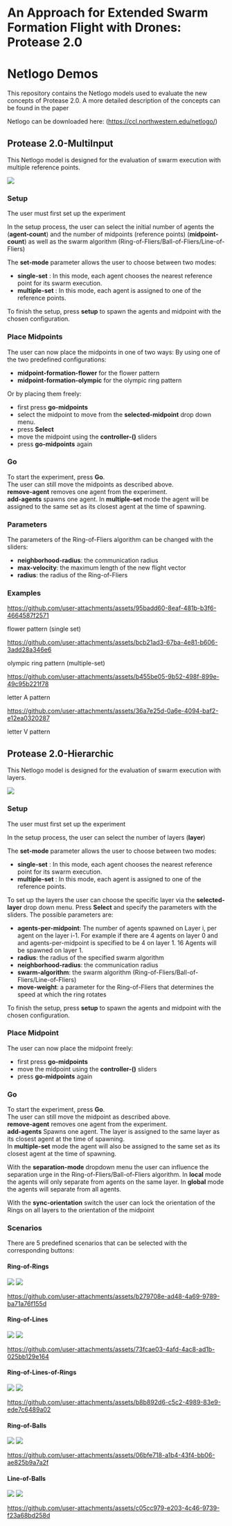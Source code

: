 # An Approach for Extended Swarm Formation Flight with Drones: Protease 2.0 
# Netlogo Demos
This repository contains the Netlogo models used to evaluate the new concepts of Protease 2.0.
A more detailed description of the concepts can be found in the paper

Netlogo can be downloaded here: 
(https://ccl.northwestern.edu/netlogo/)


## Protease 2.0-MultiInput
This Netlogo model is designed for the evaluation of swarm execution with multiple reference points.

![](figures/gui-multi-input.png)


### Setup
The user must first set up the experiment

In the setup process, the user can select the initial number of agents the (**agent-count**) and
the number of midpoints (reference points) (**midpoint-count**) as well as the swarm algorithm (Ring-of-Fliers/Ball-of-Fliers/Line-of-Fliers) 

The **set-mode** parameter allows the user to choose between two modes:

- **single-set** : In this mode, each agent chooses the nearest reference point for its swarm execution.
- **multiple-set** : In this mode, each agent is assigned to one of the reference points.

To finish the setup, press **setup** to spawn the agents and midpoint with the chosen configuration.  

### Place Midpoints
The user can now place the midpoints in one of two ways:
By using one of the two predefined configurations:
 - **midpoint-formation-flower** for the flower pattern
 - **midpoint-formation-olympic** for the olympic ring pattern

Or by placing them freely:
 - first press **go-midpoints** 
 - select the midpoint to move from the **selected-midpoint** drop down menu.
 - press **Select** 
 - move the midpoint using the **controller-()** sliders
 - press **go-midpoints** again

 ### Go
 To start the experiment, press **Go**.\
 The user can still move the midpoints as described above.\
 **remove-agent** removes one agent from the experiment.\
 **add-agents** spawns one agent. In **multiple-set** mode the agent will be assigned to the same set as its closest agent at the time of spawning.  

 ### Parameters
 The parameters of the Ring-of-Fliers algorithm can be changed with the sliders:  
 - **neighborhood-radius**: the communication radius
 - **max-velocity**: the maximum length of the new flight vector 
 - **radius**: the radius of the Ring-of-Fliers

### Examples


https://github.com/user-attachments/assets/95badd60-8eaf-481b-b3f6-4664587f2571

flower pattern (single set)




https://github.com/user-attachments/assets/bcb21ad3-67ba-4e81-b606-3add28a346e6

olympic ring pattern (multiple-set)



https://github.com/user-attachments/assets/b455be05-9b52-498f-899e-49c95b221f78



letter A pattern


https://github.com/user-attachments/assets/36a7e25d-0a6e-4094-baf2-e12ea0320287


letter V pattern



## Protease 2.0-Hierarchic
This Netlogo model is designed for the evaluation of swarm execution with layers.

![](figures/gui-hierarchic.png)

### Setup
The user must first set up the experiment

In the setup process, the user can select the number of layers (**layer**)

The **set-mode** parameter allows the user to choose between two modes:

- **single-set** : In this mode, each agent chooses the nearest reference point for its swarm execution.
- **multiple-set** : In this mode, each agent is assigned to one of the reference points.

To set up the layers the user can choose the specific layer via the **selected-layer** drop down menu. Press **Select** and specify the parameters 
with the sliders. The possible parameters are: 
 - **agents-per-midpoint**: The number of agents spawned on Layer i, per agent on the layer i-1. For example if there are 4 agents on layer 0 and and agents-per-midpoint is specified to be 4 on layer 1. 16 Agents will be spawned on layer 1. 
 - **radius**: the radius of the specified swarm algorithm
 - **neighborhood-radius**: the communication radius 
 - **swarm-algorithm**: the swarm algorithm (Ring-of-Fliers/Ball-of-Fliers/Line-of-Fliers) 
 - **move-weight**: a parameter for the Ring-of-Fliers that determines the speed at which the ring rotates 
 
To finish the setup, press **setup** to spawn the agents and midpoint with the chosen configuration.  

### Place Midpoint
The user can now place the midpoint freely:
 - first press **go-midpoints** 
 - move the midpoint using the **controller-()** sliders
 - press **go-midpoints** again


### Go
 To start the experiment, press **Go**.\
 The user can still move the midpoint as described above.\
 **remove-agent** removes one agent from the experiment.\
 **add-agents** Spawns one agent. The layer is assigned to the same layer
 as its closest agent at the time of spawning.  
 In **multiple-set** mode the agent will also be assigned to the same set as its closest agent at the time of spawning.   

With the **separation-mode** dropdown menu the user can influence the separation urge in the Ring-of-Fliers/Ball-of-Fliers algorithm. 
In **local** mode the agents will only separate from agents on the same layer.
In **global** mode the agents will separate from all agents.

With the **sync-orientation** switch the user can lock the orientation of the Rings on all layers to the orientation of the midpoint

### Scenarios
There are 5 predefined scenarios that can be selected with the corresponding buttons:

#### Ring-of-Rings

![](figures/Ring-of-Rings.png)
![](figures/Ring-of-Rings-param.png)


https://github.com/user-attachments/assets/b279708e-ad48-4a69-9789-ba71a76f155d


#### Ring-of-Lines

![](figures/Ring-of-Lines.png)
![](figures/Ring-of-Lines-param.png)


https://github.com/user-attachments/assets/73fcae03-4afd-4ac8-ad1b-025bb129e164



#### Ring-of-Lines-of-Rings
![](figures/Ring-of-Lines-of-Rings.png)
![](figures/Ring-Lines-of-Rings-param.png)

https://github.com/user-attachments/assets/b8b892d6-c5c2-4989-83e9-ede7c6489a02



#### Ring-of-Balls
![](figures/Ring-of-Balls.png)
![](figures/Ring-of-Balls-param.png)


https://github.com/user-attachments/assets/06bfe718-a1b4-43f4-bb06-ae825b9a7a2f



#### Line-of-Balls
![](figures/Line-of-Balls.png)
![](figures/Line-of-Balls-param.png)


https://github.com/user-attachments/assets/c05cc979-e203-4c46-9739-f23a68bd258d

